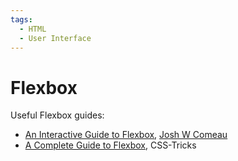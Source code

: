 ```yaml
---
tags:
  - HTML
  - User Interface
---
```

# Flexbox

Useful Flexbox guides:

- [An Interactive Guide to
  Flexbox](https://www.joshwcomeau.com/css/interactive-guide-to-flexbox/), [Josh
  W Comeau](https://www.joshwcomeau.com/?ref=brianturchyn.net)
- [A Complete Guide to
  Flexbox](https://css-tricks.com/snippets/css/a-guide-to-flexbox/), CSS-Tricks

